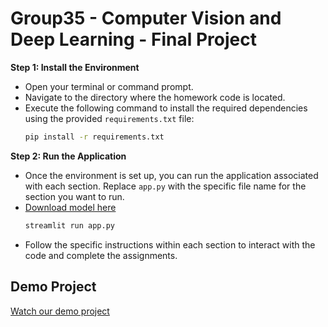 # Group35 - Computer Vision and Deep Learning - Final Project 

**Step 1: Install the Environment**
   - Open your terminal or command prompt.
   - Navigate to the directory where the homework code is located.
   - Execute the following command to install the required dependencies using the provided `requirements.txt` file:
     ```bash
     pip install -r requirements.txt
     ```

**Step 2: Run the Application**
   - Once the environment is set up, you can run the application associated with each section. Replace `app.py` with the specific file name for the section you want to run.
   - [Download model here](https://drive.google.com/drive/folders/1ESAdYxtks2_efxudnZJMixTHJtrI33Eo?usp=sharing) 
     ```bash
     streamlit run app.py
     ```
   - Follow the specific instructions within each section to interact with the code and complete the assignments.

## Demo Project
[Watch our demo project](https://drive.google.com/file/d/1Da_Pv6Z3WS8Ac_WCpKvUjFHwQPXgDEUx/view?usp=drive_link)
